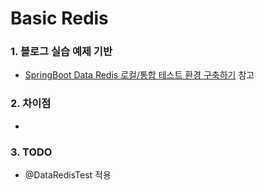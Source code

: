 # Basic Redis

### 1. 블로그 실습 예제 기반

* [SpringBoot Data Redis 로컬/통합 테스트 환경 구축하기](https://jojoldu.tistory.com/297 "SpringBoot Data Redis 로컬/통합 테스트 환경 구축하기") 참고

### 2. 차이점

*

### 3. TODO

* @DataRedisTest 적용
